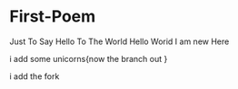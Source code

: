 # First-Poem
Just To Say Hello To The World
Hello Worid
I am new Here 


i add some unicorns{now the branch out }


i add the fork
